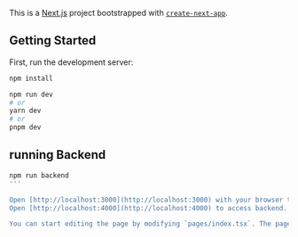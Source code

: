 This is a [Next.js](https://nextjs.org/) project bootstrapped with [`create-next-app`](https://github.com/vercel/next.js/tree/canary/packages/create-next-app).

## Getting Started

First, run the development server:

```bash
npm install

npm run dev
# or
yarn dev
# or
pnpm dev
```

## running Backend

```bash
npm run backend
'''

Open [http://localhost:3000](http://localhost:3000) with your browser to see the result.
Open [http://localhost:4000](http://localhost:4000) to access backend.

You can start editing the page by modifying `pages/index.tsx`. The page auto-updates as you edit the file.
```
